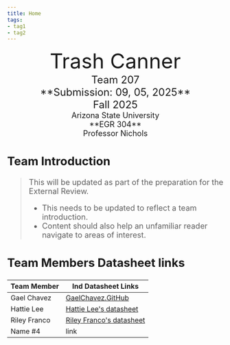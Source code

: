 ```yaml
---
title: Home
tags:
- tag1
- tag2
---
```

<center>
<font size="8">Trash Canner<br>
<font size="5">Team 207<br>
**Submission: 09, 05, 2025**<br>
Fall 2025<br>
<font size="4">Arizona State University<br>
**EGR 304**<br>
Professor Nichols<br>
  

</center>

## Team Introduction
> This will be updated as part of the preparation for the External Review.<br>
>    * This needs to be updated to reflect a team introduction.<br>
>    * Content should also help an unfamiliar reader navigate to areas of interest. 


## Team Members Datasheet links

| **Team Member**        |**Ind Datasheet Links** |
| ---------------------- | -----------------------|
| Gael Chavez                | [GaelChavez.GitHub](https://ludael02.github.io/gael_chavez.github.io/) |
| Hattie Lee                | [Hattie Lee's datasheet](https://jhlee59.github.io/) |
| Riley Franco                | [Riley Franco's datasheet](https://riatron8.github.io/) |
| Name #4                | link |
